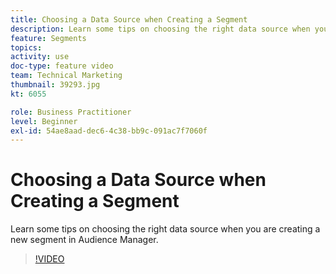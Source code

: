 ```yaml
---
title: Choosing a Data Source when Creating a Segment
description: Learn some tips on choosing the right data source when you are creating a new segment in Audience Manager.
feature: Segments
topics: 
activity: use
doc-type: feature video
team: Technical Marketing
thumbnail: 39293.jpg
kt: 6055

role: Business Practitioner
level: Beginner
exl-id: 54ae8aad-dec6-4c38-bb9c-091ac7f7060f
---
```

# Choosing a Data Source when Creating a Segment

Learn some tips on choosing the right data source when you are creating a new segment in Audience Manager.

>[!VIDEO](https://video.tv.adobe.com/v/39293/?quality=12&learn=on)
